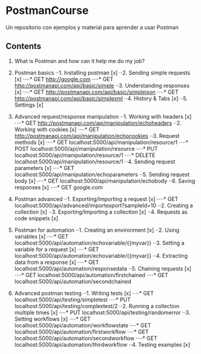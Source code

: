 # PostmanCourse
Un repositorio con ejemplos y material para aprender a usar Postman

## Contents
1. What is Postman and how can it help me do my job?

2. Postman basics
⋅⋅1. Installing postman  [x]
⋅⋅2. Sending simple requests [x]
⋅⋅⋅⋅* GET http://google.com
⋅⋅⋅⋅* GET http://postmanapi.com/api/basic/simple
⋅⋅3. Understanding responses [x]
⋅⋅⋅⋅* GET http://postmanapi.com/api/basic/simplejson
⋅⋅⋅⋅* GET http://postmanapi.com/api/basic/simplexml
⋅⋅4. History & Tabs [x]
⋅⋅5. Settings [x]
 
3. Advanced request/response manipulation
⋅⋅1. Working with headers [x]
⋅⋅⋅⋅* GET http://postmanapi.com/api/manipulation/echoheaders
⋅⋅2. Working with cookies [x]
⋅⋅⋅⋅* GET http://postmanapi.com/api/manipulation/echocookies
⋅⋅3. Request methods [x]
⋅⋅⋅⋅* GET localhost:5000/api/manipulation/resource/1
⋅⋅⋅⋅* POST localhost:5000/api/manipulation/resource
⋅⋅⋅⋅* PUT localhost:5000/api/manipulation/resource/1
⋅⋅⋅⋅* DELETE localhost:5000/api/manipulation/resource/1
⋅⋅4. Sending request parameters [x]
⋅⋅⋅⋅* GET localhost:5000/api/manipulation/echoparameters
⋅⋅5. Sending request body [x]
⋅⋅⋅⋅* GET localhost:5000/api/manipulation/echobody
⋅⋅6. Saving responses [x]
⋅⋅⋅⋅* GET google.com
	 
4. Postman advanced
⋅⋅1. Exporting/Importing a request [x]
⋅⋅⋅⋅* GET localhost:5000/api/advanced/importexport?sampleId=10
⋅⋅2. Creating a collection [x]
⋅⋅3. Exporting/Importing a collection [x]
⋅⋅4. Requests as code snippets [x]

5. Postman for automation 
⋅⋅1. Creating an environment [x]
⋅⋅2. Using variables [x]
⋅⋅⋅⋅* GET localhost:5000/api/automation/echovariable/{{myvar}}
⋅⋅3. Setting a variable for a request [x]
⋅⋅⋅⋅* GET localhost:5000/api/automation/echovariable/{{myvar}}
⋅⋅4. Extracting data from a response [x]
⋅⋅⋅⋅* GET localhost:5000/api/automation/responsedata
⋅⋅5. Chaining requests [x]
⋅⋅⋅⋅* GET localhost:5000/api/automation/firstchained
⋅⋅⋅⋅* GET localhost:5000/api/automation/secondchained

6. Advanced postman testing 
⋅⋅1. Writing tests [x]
⋅⋅⋅⋅* GET localhost:5000/api/testing/simpletest
⋅⋅⋅⋅* PUT localhost:5000/api/testing/complextest/2
⋅⋅2. Running a collection multiple times [x]
⋅⋅⋅⋅* PUT localhost:5000/api/testing/randomerror
⋅⋅3. Setting workflows [x]
⋅⋅⋅⋅* GET localhost:5000/api/automation/workflowstate
⋅⋅⋅⋅* GET localhost:5000/api/automation/firstworkflow
⋅⋅⋅⋅* GET localhost:5000/api/automation/secondworkflow
⋅⋅⋅⋅* GET localhost:5000/api/automation/thirdworkflow
⋅⋅4. Testing examples [x] 